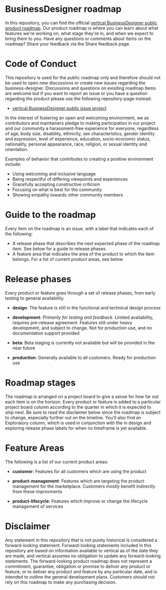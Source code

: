 # BusinessDesigner roadmap
In this repository, you can find the official [vertical BusinessDesigner public product roadmap](https://github.com/verticalgmbh/business-designer-roadmap/projects/1). Our product roadmap is where you can learn about what features we're working on, what stage they're in, and when we expect to bring them to you. Have any questions or comments about items on the roadmap? Share your feedback via the Share feedback page.

# Code of Conduct
This repository is used for the public roadmap only and therefore should not be used to open new discussions or create new issues regarding the business-designer. Discussions and questions on exisiting roadmap items are welcome but if you want to report an issue or you have a question regarding the product please use the following repository-page instead:

* [vertical BusinessDesigner public issue project](https://github.com/verticalgmbh/business-designer-public)

In the interest of fostering an open and welcoming environment, we as contributors and maintainers pledge to making participation in our project and our community a harassment-free experience for everyone, regardless of age, body size, disability, ethnicity, sex characteristics, gender identity and expression, level of experience, education, socio-economic status, nationality, personal appearance, race, religion, or sexual identity and orientation.

Examples of behavior that contributes to creating a positive environment include:

* Using welcoming and inclusive language
* Being respectful of differing viewpoints and experiences
* Gracefully accepting constructive criticism
* Focusing on what is best for the community
* Showing empathy towards other community members

# Guide to the roadmap

Every item on the roadmap is an issue, with a label that indicates each of the following:

* A release phase that describes the next expected phase of the roadmap item. See below for a guide to release phases.
* A feature area that indicates the area of the product to which the item belongs. For a list of current product areas, see below.

# Release phases

Every product or feature goes through a set of release phases, from early testing to general availability.

* **design**: The feature is still in the functional and technical design process

* **development**: *Primarily for testing and feedback.* Limited availability, requires pre-release agreement. Features still under heavy development, and subject to change. Not for production use, and no documentation support provided

* **beta**: Beta staging is currently not available but will be provided in the near future

* **production**: Generally available to all customers. Ready for production use

# Roadmap stages

The roadmap is arranged on a project board to give a sense for how far out each item is on the horizon. Every product or feature is added to a particular project board column according to the quarter in which it is expected to ship next. Be sure to read the disclaimer below since the roadmap is subject to change, especially further out on the timeline. You'll also find an Exploratory column, which is used in conjunction with the in design and exploring release phase labels for when no timeframe is yet available.

# Feature Areas

The following is a list of our current product areas:

* **customer**: Features for all customers which are using the product

* **product-management**: Features which are targeting the product management for the marketplace. Customers mostly benefit indirectly from these improvments

* **product-lifecycle**: Features which improve or change the lifecycle management of services

# Disclaimer
Any statement in this repository that is not purely historical is considered a forward-looking statement. Forward-looking statements included in this repository are based on information available to vertical as of the date they are made, and vertical assumes no obligation to update any forward-looking statements. The forward-looking product roadmap does not represent a commitment, guarantee, obligation or promise to deliver any product or feature, or to deliver any product and feature by any particular date, and is intended to outline the general development plans. Customers should not rely on this roadmap to make any purchasing decision.
